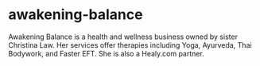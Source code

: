 # awakening-balance
Awakening Balance is a health and wellness business owned by sister Christina Law. Her services offer therapies including Yoga, Ayurveda, Thai Bodywork, and Faster EFT. She is also a Healy.com partner.